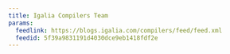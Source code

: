 ```yaml
---
title: Igalia Compilers Team
params:
  feedlink: https://blogs.igalia.com/compilers/feed/feed.xml
  feedid: 5f39a9831191d4030dce9eb1418fdf2e
---
```

